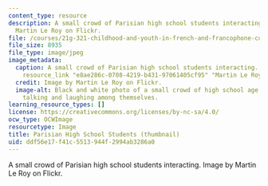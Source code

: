 ```yaml
---
content_type: resource
description: A small crowd of Parisian high school students interacting. Image by
  Martin Le Roy on Flickr.
file: /courses/21g-321-childhood-and-youth-in-french-and-francophone-cultures-spring-2013/ddf56e17f41c5513944f2994ab3286a0_21g-321s13-th.jpg
file_size: 8935
file_type: image/jpeg
image_metadata:
  caption: A small crowd of Parisian high school students interacting. (Image by {{%
    resource_link "e8ae286c-0708-4219-b431-97061405cf95" "Martin Le Roy" %}} on Flickr.)
  credit: Image by Martin Le Roy on Flickr.
  image-alt: Black and white photo of a small crowd of high school age boys and girls
    talking and laughing among themselves.
learning_resource_types: []
license: https://creativecommons.org/licenses/by-nc-sa/4.0/
ocw_type: OCWImage
resourcetype: Image
title: Parisian High School Students (thumbnail)
uid: ddf56e17-f41c-5513-944f-2994ab3286a0
---
```

A small crowd of Parisian high school students interacting. Image by Martin Le Roy on Flickr.